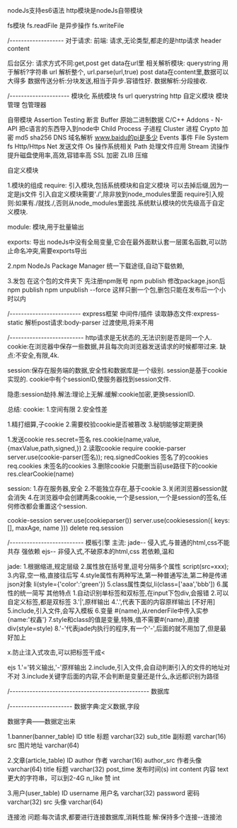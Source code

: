 
nodeJs支持es6语法
http模块是nodeJs自带模块

fs模块
fs.readFile     是异步操作
fs.writeFile

/-------------------
对于请求:
前端:
请求,无论类型,都走的是http请求
header
content

后台区分:
请求方式不同:get,post
get         data在url里
相关解析模块:
querystring 用于解析?字符串
url 解析整个, url.parse(url,true)
post        data在content里,数据可以大得多
数据传送分析:分块发送,相当于异步.容错性好.
数据解析:分段接收.



/---------------------
模块化
系统模块    fs  url querystring http
自定义模块
模块管理    包管理器

自带模块
Assertion Testing           断言
Buffer                      原始二进制数据
C/C++ Addons - N-API        把c语言的东西导入到node中
Child Process               子进程
Cluster                     进程
Crypto                      加密  md5 sha256
DNS                         域名解析    www.baidu的pi是多少
Events                      事件
File System                 fs
Http/Https
Net                         发送文件
Os                          操作系统相关
Path                        处理文件应用
Stream                      流操作 提升磁盘使用率,高效,容错率高
SSL                         加密
ZLIB                        压缩



自定义模块

1.模块的组成
require:
引入模块,包括系统模块和自定义模块
可以去掉后缀,因为一定是js文件
引入自定义模块需要'./',除非放到node_modules里面
require引入规则:如果有./就找./,否则从node_modules里面找.系统默认模块的优先级高于自定义模块.


module:
模块,用于批量输出

exports:    导出
nodeJs中没有全局变量,它会在最外面默认套一层匿名函数,可以防止命名冲突,需要exports导出

2.npm
NodeJs Package Manager
统一下载途径,自动下载依赖,

3.发包
在这个包的文件夹下
先注册npm账号
npm publish
修改package.json后
npm publish
npm unpublish --force   这样只删一个包,删包只能在发布后一个小时以内


/-------------------------
express框架
中间件/插件
读取静态文件:express-static
解析post请求:body-parser 过渡使用,将来不用



/--------------------------
http请求是无状态的,无法识别是否是同一个人.
cookie:在浏览器中保存一些数据,并且每次向浏览器发送请求的时候都带过来.
缺点:不安全,有限,4k.

session:保存在服务端的数据,安全性和数据库是一个级别.
session是基于cookie实现的.
cookie中有个sessionID,使服务器找到session文件.

隐患:session劫持.解法:理论上无解.缓解:cookie加密,更换sessionID.

总结:
cookie:
1.空间有限
2.安全性差

1.精打细算,子cookie
2.需要校验cookie是否被篡改
3.秘钥能够定期更换

1.发送cookie
res.secret=签名
res.cookie(name,value,{maxValue,path,signed,})
2.读取cookie
require cookie-parser
server.use(cookie-parser(签名));
req.signedCookies 签名了的cookies
req.cookies 未签名的cookies
3.删除cookie
只能删当前use路径下的cookie
res.clearCookie(name)


session:
1.存在服务器,安全
2.不能独立存在,基于cookie
3.关闭浏览器session就会消失
4.在浏览器中会创建两条cookie,一个是session,一个是session的签名,任何修改都会重置这个session.

cookie-session
server.use(cookieparser())
server.use(cookiesession({
    keys:[],
    maxAge,
    name
}))
delete req.session




/--------------------------
模板引擎
主流:
jade--
侵入式,与普通的html,css不能共存
强依赖
ejs--
非侵入式,不破原本的html,css
若依赖,温和

jade:
1.根据缩进,规定层级
2.属性放在括号里,逗号分隔多个属性
script(src=xxx);
3.内容,空一格,直接往后写
4.style属性有两种写法,第一种普通写法,第二种是传递json对象 li(style={'color':'green'})
5.class属性类似,li(class=['aaa','bbb'])
6.属性的统一简写
其他特点
1.自动识别单标签和双标签,在input下包div,会报错
2.可以自定义标签,都是双标签
3.'|',原样输出
4.'.',代表下面的内容原样输出       [不好用]
5.include,引入文件,会写入模板
6.变量 #{name},从renderFile中传入实参 {name:'权鑫'}
7.style和class的值是变量,特殊,值不需要#{name},直接div(style=style)
8.'-'代表jade内执行的程序,有一个'-',后面的就不用加了,但是最好加上

x.防止注入式攻击,可以把标签干成&lt;


ejs
1.'='转义输出,'-'原样输出
2.include,引入文件,会自动判断引入的文件的地址对不对
3.include关键字后面的内容,不会判断是变量还是什么,永远都识别为路径




/-------------------------------------------------
数据库



/----------------------
数据字典:定义数据,字段

数据字典——数据定出来

1.banner(banner_table)
	ID
	title		标题		varchar(32)
	sub_title	副标题		varchar(16)
	src		图片地址	varchar(64)

2.文章(article_table)
	ID
	author		作者		varchar(16)
	author_src	作者头像	varchar(64)
	title		标题		varchar(32)
	post_time	发布时间(s)	int
	content		内容		text        更大的字符串，可以到2-4G
	n_like		赞		int

3.用户(user_table)
	ID
	username	用户名		varchar(32)
	password	密码		varchar(32)
	src		头像		varchar(64)


连接池
问题:每次请求,都要进行连接数据库,消耗性能
解:保持多个连接--连接池

































